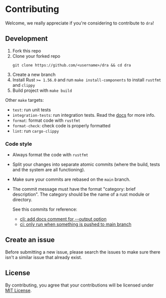 # Contributing

Welcome, we really appreciate if you're considering to contribute to `dra`!

## Development

1. Fork this repo
2. Clone your forked repo
   ```
   git clone https://github.com/<username>/dra && cd dra
   ```
3. Create a new branch
4. Install Rust `>= 1.56.0` and run `make install-components` to install `rustfmt` and `clippy`
5. Build project with `make build`

Other `make` targets:

- `test`: run unit tests
- `integration-tests`: run integration tests. Read the [docs](./tests/README.md) for more info.
- `format`: format code with `rustfmt`
- `format-check`: check code is properly formatted
- `lint`:  run `cargo-clippy`

### Code style

- Always format the code with `rustfmt`
- Split your changes into separate atomic commits (where the build, tests and the system are
  all functioning).
- Make sure your commits are rebased on the `main` branch.
- The commit message must have the format "category: brief description". The category should be the name of a rust
  module or directory.

  See this commits for reference:
    - [cli: add docs comment for --output option](https://github.com/devmatteini/dra/commit/8412dd1dcb16df3c489441d39a1774f7a8b2a495)
    - [ci: only run when something is pushed to main branch ](https://github.com/devmatteini/dra/commit/ad598100c73a2c2dd3a8195fb0364fe8b2bdeb35)

## Create an issue

Before submitting a new issue, please search the issues to make sure there isn't a similar issue that already exist.

## License

By contributing, you agree that your contributions will be licensed under [MIT License](LICENSE).
